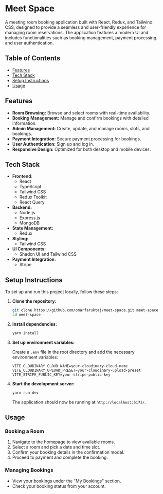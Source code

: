 # Meet Space

A meeting room booking application built with React, Redux, and Tailwind CSS, designed to provide a seamless and user-friendly experience for managing room reservations. The application features a modern UI and includes functionalities such as booking management, payment processing, and user authentication.

## Table of Contents

- [Features](#features)
- [Tech Stack](#tech-stack)
- [Setup Instructions](#setup-instructions)
- [Usage](#usage)

## Features

- **Room Browsing:** Browse and select rooms with real-time availability.
- **Booking Management:** Manage and confirm bookings with detailed information.
- **Admin Management:** Create, update, and manage rooms, slots, and bookings.
- **Payment Integration:** Secure payment processing for bookings.
- **User Authentication:** Sign up and log in.
- **Responsive Design:** Optimized for both desktop and mobile devices.

## Tech Stack

- **Frontend:**
  - React
  - TypeScript
  - Tailwind CSS
  - Redux Toolkit
  - React Query
- **Backend:**
  - Node.js
  - Express.js
  - MongoDB
- **State Management:**
  - Redux
- **Styling:**
  - Tailwind CSS
- **UI Components:**
  - Shadcn UI and Tailwind CSS
- **Payment Integration:**
  - Stripe

## Setup Instructions

To set up and run this project locally, follow these steps:

1. **Clone the repository:**

   ```bash
   git clone https://github.com/omarfaruktaj/meet-space.git meet-space
   cd meet-space
   ```

2. **Install dependencies:**

   ```bash
   yarn install
   ```

3. **Set up environment variables:**

   Create a `.env` file in the root directory and add the necessary environment variables:

   ```plaintext
   VITE_CLOUDINARY_CLOUD_NAME=your-cloudinary-cloud-name
   VITE_CLOUDINARY_UPLOAD_PRESET=your-cloudinary-upload-preset
   VITE_STRIPE_PUBLIC_KEY=your-stripe-public-key
   ```

4. **Start the development server:**

   ```bash
   yarn run dev
   ```

   The application should now be running at `http://localhost:5173/`.

## Usage

### Booking a Room

1. Navigate to the homepage to view available rooms.
2. Select a room and pick a date and time slot.
3. Confirm your booking details in the confirmation modal.
4. Proceed to payment and complete the booking.

### Managing Bookings

- View your bookings under the "My Bookings" section.
- Check your booking status from your account.
